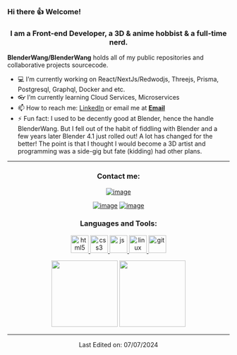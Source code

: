 ### Hi there 👍 Welcome!

<h3 align="center">I am a Front-end Developer, a 3D & anime hobbist & a full-time nerd.</h3>

<!--
**BlenderWang/BlenderWang** is a ✨ _special_ ✨ repository because its `README.md` (this file) appears on your GitHub profile.

Here are some ideas to get you started:

- 🔭 I’m currently working on ...
- 🌱 I’m currently learning ...
- 👯 I’m looking to collaborate on ...
- 🤔 I’m looking for help with ...
- 💬 Ask me about ...
- 📫 How to reach me: ...
- 😄 Pronouns: ...
- ⚡ Fun fact: ...
-->

**BlenderWang/BlenderWang** holds all of my public repositories and collaborative projects sourcecode. 

- 💻 I’m currently working on React/NextJs/Redwodjs, Threejs, Prisma, Postgresql, Graphql, Docker and etc.
- 👓 I’m currently learning Cloud Services, Microservices
- 📫 How to reach me: <a href="https://www.linkedin.com/in/shirley-wang-37b7457b/">LinkedIn</a> or email me at <a href="mailto: shirleywang527@gmail.com">**Email**</a>
- ⚡ Fun fact: I used to be decently good at Blender, hence the handle BlenderWang. But I fell out of the habit of fiddling with Blender and a few years later Blender 4.1 just rolled out! A lot has changed for the better! The point is that I thought I would become a 3D artist and programming was a side-gig but fate (kidding) had other plans.

------

<h3 align="center">Contact me:</h3>
<div align="center">

[![image](https://img.shields.io/badge/wangimation-0A0A0A?style=flat&logo=dev.to&logoColor=blue)](https://wangimationnextjs-blenderwangs-projects.vercel.app)

</div>
<div align="center">
 
[![image](https://img.shields.io/badge/Twitter-1DA1F2?style=for-the-badge&logo=twitter&logoColor=white)](https://twitter.com/Shirley36838704)
[![image](https://img.shields.io/badge/LinkedIn-0077B5?style=for-the-badge&logo=linkedin&logoColor=white)](https://www.linkedin.com/in/shirley-wang-37b7457b/)

</div>


<h3 align="center">Languages and Tools:</h3>

<p align="center"> 
  <a href="https://www.w3.org/html/" target="_blank"> 
    <img src="https://www.vectorlogo.zone/logos/w3_html5/w3_html5-icon.svg" alt="html5" width="40" height="40"/> 
  </a>
  <a href="https://www.w3schools.com/css/" target="_blank"> 
    <img src="https://www.vectorlogo.zone/logos/w3_css/w3_css-icon.svg" alt="css3" width="40" height="40"/> 
  </a>
  <a href="https://developer.mozilla.org/en-US/docs/Web/JavaScript" target="_blank">
    <img src="https://cdn.jsdelivr.net/gh/devicons/devicon/icons/javascript/javascript-original.svg" alt="js" width="40" height="40"/>
  </a>
  <a href="https://www.linux.org/" target="_blank"> 
    <img src="https://www.vectorlogo.zone/logos/archlinux/archlinux-icon.svg" alt="linux" width="40" height="40"/> 
  </a> 
  <a href="https://git-scm.com/" target="_blank"> 
    <img src="https://www.vectorlogo.zone/logos/git-scm/git-scm-icon.svg" alt="git" width="40" height="40"/> 
  </a>
</p>

<p align= "center">
  <img height= "150" src="https://github-readme-stats.vercel.app/api?username=blenderwang&theme=tokyonight&show_icons=true&include_all_commits=true" />
  <img height= "150" src="https://github-readme-stats.vercel.app/api/top-langs/?username=blenderwang&theme=tokyonight&layout=compact" />
</p>

------

<p align="center">
  <span>Last Edited on: 07/07/2024</span>
</p>
